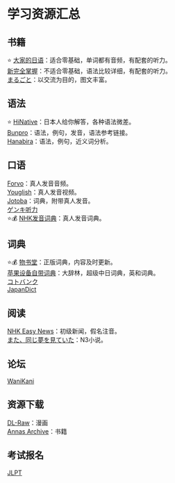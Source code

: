 # 学习资源汇总

## 书籍

⭐️ [大家的日语](https://book.douban.com/subject/27069931/)：适合零基础，单词都有音频，有配套的听力。\
[新完全掌握](https://book.douban.com/subject/25768592/)：不适合零基础，语法比较详细，有配套的听力。\
[まるごと](https://marugoto.jpf.go.jp/)：以交流为目的，图文丰富。

## 语法

⭐️ [HiNative](https://zh.hinative.com/)：日本人给你解答，各种语法微差。\
[Bunpro](https://bunpro.jp/grammar_points)：语法，例句，发音，语法参考链接。\
[Hanabira](https://hanabira.org/japanese/grammarlist)：语法，例句，近义词分析。

## 口语

[Forvo](https://zh.forvo.com/languages/ja/)：真人发音音频。\
[Youglish](https://youglish.com/japanese)：真人发音视频。\
[Jotoba](https://jotoba.de)：词典，附带真人发音。\
[ゲンキ听力](https://genki.japantimes.co.jp/site/video/en/)\
⭐️💰 [NHK发音词典]()：真人发音词典。

## 词典

⭐️💰 [物书堂](https://apps.apple.com/hk/app/dictionaries/id1380563956)：正版词典，内容及时更新。\
[苹果设备自带词典](https://support.apple.com/zh-cn/guide/dictionary/welcome/mac)：大辞林，超级中日词典，英和词典。\
[コトバンク](https://kotobank.jp/)\
[JapanDict](https://www.japandict.com/)

## 阅读

[NHK Easy News](https://www3.nhk.or.jp/news/easy/)：初级新闻，假名注音。\
[また、同じ夢を見ていた](https://video.unext.jp/book/title/BSD0000219829/BID0000357313?utm_source=copy&utm_medium=social&utm_campaign=nonad-sns)：N3小说。

## 论坛

[WaniKani](https://community.wanikani.com/t/monolingual-dictionary-corner/58250/160)

## 资源下载

[DL-Raw](https://dl-raw.ac)：漫画\
[Annas Archive](https://annas-archive.org)：书籍

## 考试报名

[JLPT](https://jlpt.neea.cn/index.do)
